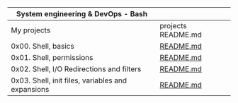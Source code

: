 
|System engineering & DevOps - Bash |              |
-------------------------------------|-------------|
|My projects                | projects README.md|
|0x00. Shell, basics  | [README.md](https://github.com/enyewabyu/alx-system_engineering-devops/tree/master/0x00-shell_basics)|
|0x01. Shell, permissions | [README.md](https://github.com/enyewabyu/alx-system_engineering-devops/tree/master/0x01-shell_permissions)|
|0x02. Shell, I/O Redirections and filters|[README.md](https://github.com/enyewabyu/alx-system_engineering-devops/tree/master/0x02-shell_redirections)|
|0x03. Shell, init files, variables and expansions |[README.md](https://github.com/enyewabyu/alx-system_engineering-devops/tree/master/0x03-shell_variables_expansions)|

